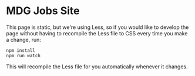 # MDG Jobs Site

This page is static, but we're using Less, so if you would like to develop the page without having
to recompile the Less file to CSS every time you make a change, run:

```
npm install
npm run watch
```

This will recompile the Less file for you automatically whenever it changes.
